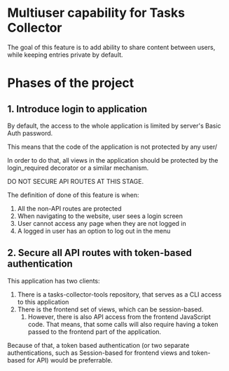 # Multiuser capability for Tasks Collector

The goal of this feature is to add ability to share content between users, while keeping entries private by default.

# Phases of the project

## 1. Introduce login to application

By default, the access to the whole application is limited by server's Basic Auth password.

This means that the code of the application is not protected by any user/

In order to do that, all views in the application should be protected by the login_required decorator or a similar mechanism.

DO NOT SECURE API ROUTES AT THIS STAGE.

The definition of done of this feature is when:

1. All the non-API routes are protected
2. When navigating to the website, user sees a login screen
3. User cannot access any page when they are not logged in
4. A logged in user has an option to log out in the menu

## 2. Secure all API routes with token-based authentication

This application has two clients:

1. There is a tasks-collector-tools repository, that serves as a CLI access to this application
2. There is the frontend set of views, which can be session-based.
   1. However, there is also API access from the frontend JavaScript code. That means, that some calls will also require having a token passed to the frontend part of the application.

Because of that, a token based authentication (or two separate authentications, such as Session-based for frontend views and token-based for API) would be preferrable.